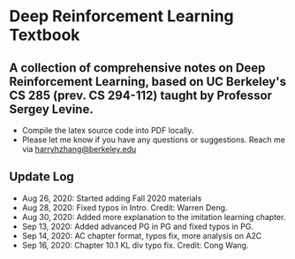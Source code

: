 # Deep Reinforcement Learning Textbook
## A collection of comprehensive notes on Deep Reinforcement Learning, based on UC Berkeley's CS 285 (prev. CS 294-112) taught by Professor Sergey Levine.
* Compile the latex source code into PDF locally.
* Please let me know if you have any questions or suggestions. Reach me via <harryhzhang@berkeley.edu>
## Update Log
* Aug 26, 2020: Started adding Fall 2020 materials
* Aug 28, 2020: Fixed typos in Intro. Credit: Warren Deng.
* Aug 30, 2020: Added more explanation to the imitation learning chapter.
* Sep 13, 2020: Added advanced PG in PG and fixed typos in PG.
* Sep 14, 2020: AC chapter format, typos fix, more analysis on A2C
* Sep 16, 2020: Chapter 10.1 KL div typo fix. Credit: Cong Wang.
